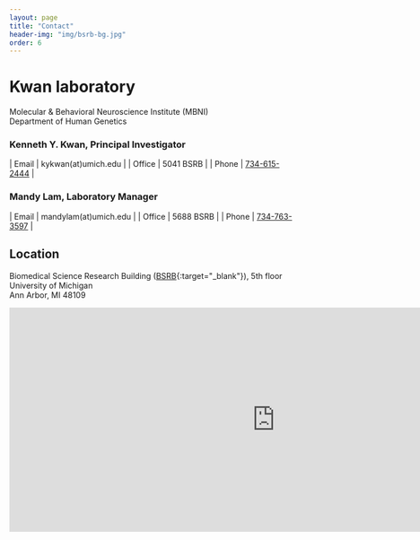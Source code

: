 ```yaml
---
layout: page
title: "Contact"
header-img: "img/bsrb-bg.jpg"
order: 6
---
```


# Kwan laboratory


Molecular & Behavioral Neuroscience Institute (MBNI)  
Department of Human Genetics

### Kenneth Y. Kwan, Principal Investigator

| Email  | kykwan(at)umich.edu            |
| Office | 5041 BSRB                      |
| Phone  | [734-615-2444](tel:7346152444) |


### Mandy Lam, Laboratory Manager

| Email  | mandylam(at)umich.edu          |
| Office | 5688 BSRB                      |
| Phone  | [734-763-3597](tel:7347633597) |


## Location

Biomedical Science Research Building ([BSRB](https://goo.gl/maps/K4qJjd5bLux){:target="_blank"}), 5th floor  
University of Michigan  
Ann Arbor, MI 48109

<div class="hidden-xs hidden-sm">
  <iframe src="https://www.google.com/maps/embed?pb=!1m18!1m12!1m3!1d2951.8383041400525!2d-83.73650104851302!3d42.28197487658658!2m3!1f0!2f0!3f0!3m2!1i1024!2i768!4f13.1!3m3!1m2!1s0x883cae42753fdedf%3A0xc94f5b73baf72096!2sBiomedical+Science+Research+Building%2C+109+Zina+Pitcher+Pl%2C+Ann+Arbor%2C+MI+48109!5e0!3m2!1sen!2sus!4v1504021791182" width="945" height="400" frameborder="0" style="border:0" allowfullscreen></iframe>
</div>
